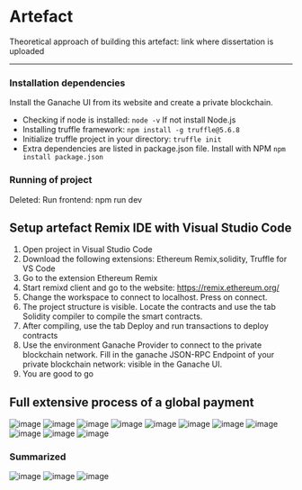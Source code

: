# Artefact
Theoretical approach of building this artefact: link where dissertation is uploaded

---
### Installation dependencies
Install the Ganache UI from its website and create a private blockchain.

- Checking if node is installed: `node -v` If not install Node.js
- Installing truffle framework: `npm install -g truffle@5.6.8`
- Initialize truffle project in your directory: `truffle init`
- Extra dependencies are listed in package.json file. Install with NPM `npm install package.json`

### Running of project
Deleted: Run frontend:
npm run dev


## Setup artefact Remix IDE with Visual Studio Code
1. Open project in Visual Studio Code
2. Download the following extensions: Ethereum Remix,solidity, Truffle for VS Code
3. Go to the extension Ethereum Remix
4. Start remixd client and go to the website: https://remix.ethereum.org/
5. Change the workspace to connect to localhost. Press on connect.
6. The project structure is visible. Locate the contracts and use the tab Solidity compiler to compile the smart contracts.
7. After compiling, use the tab Deploy and run transactions to deploy contracts
8. Use the environment Ganache Provider to connect to the private blockchain network. Fill in the ganache JSON-RPC Endpoint of your private blockchain network: visible in the Ganache UI.
9. You are good to go
## Full extensive process of a global payment
![image](https://user-images.githubusercontent.com/61588251/212094794-e3d42ead-e16e-419d-8f79-d66039110eab.png)
![image](https://user-images.githubusercontent.com/61588251/212094818-8f67d262-f3f6-4d3a-8a49-709e00cb5578.png)
![image](https://user-images.githubusercontent.com/61588251/212094833-d277b33b-eef9-468b-882e-093e59ce5338.png)
![image](https://user-images.githubusercontent.com/61588251/212094896-0787349e-a655-478c-ba6e-7869140cf35d.png)
![image](https://user-images.githubusercontent.com/61588251/212094920-6a61edfb-6c11-42c2-9c0b-2054988a0aaa.png)
![image](https://user-images.githubusercontent.com/61588251/212094954-5ee1fabe-233b-403f-ab38-b9d2c3793269.png)
![image](https://user-images.githubusercontent.com/61588251/212094969-2424f9b3-fc77-4f11-8b25-edd56f3fe2db.png)
![image](https://user-images.githubusercontent.com/61588251/212094987-3692dff8-bebf-4da6-86f4-c92e21feddea.png)
![image](https://user-images.githubusercontent.com/61588251/212095000-c81fc215-8aa3-4c6f-ac61-38cba83e03b5.png)
![image](https://user-images.githubusercontent.com/61588251/212095018-3fa6bd06-c2a6-4de6-a167-6c5bfe20733b.png)
![image](https://user-images.githubusercontent.com/61588251/212095067-2a82a205-7d0e-4003-a752-9b685e0cabdf.png)
### Summarized
![image](https://user-images.githubusercontent.com/61588251/212095087-fea14e90-35c6-4e47-91b0-66ca8a15c228.png)
![image](https://user-images.githubusercontent.com/61588251/212095102-c30ad9f3-a147-41b0-b817-f039e4aa52e3.png)
![image](https://user-images.githubusercontent.com/61588251/212095117-81131576-ade0-4651-aa6a-f4dc84d8844d.png)


